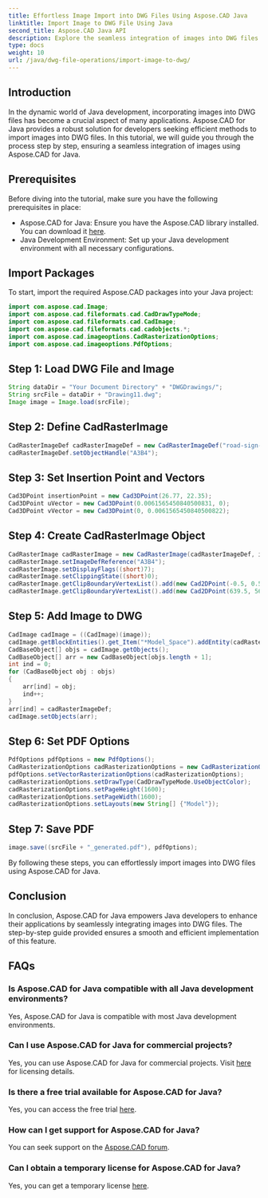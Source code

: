 ```yaml
---
title: Effortless Image Import into DWG Files Using Aspose.CAD Java
linktitle: Import Image to DWG File Using Java
second_title: Aspose.CAD Java API
description: Explore the seamless integration of images into DWG files using Aspose.CAD for Java. Follow our step-by-step guide for efficient development.
type: docs
weight: 10
url: /java/dwg-file-operations/import-image-to-dwg/
---
```

## Introduction
In the dynamic world of Java development, incorporating images into DWG files has become a crucial aspect of many applications. Aspose.CAD for Java provides a robust solution for developers seeking efficient methods to import images into DWG files. In this tutorial, we will guide you through the process step by step, ensuring a seamless integration of images using Aspose.CAD for Java.
## Prerequisites
Before diving into the tutorial, make sure you have the following prerequisites in place:
- Aspose.CAD for Java: Ensure you have the Aspose.CAD library installed. You can download it [here](https://releases.aspose.com/cad/java/).
- Java Development Environment: Set up your Java development environment with all necessary configurations.
## Import Packages
To start, import the required Aspose.CAD packages into your Java project:
```java
import com.aspose.cad.Image;
import com.aspose.cad.fileformats.cad.CadDrawTypeMode;
import com.aspose.cad.fileformats.cad.CadImage;
import com.aspose.cad.fileformats.cad.cadobjects.*;
import com.aspose.cad.imageoptions.CadRasterizationOptions;
import com.aspose.cad.imageoptions.PdfOptions;
```
## Step 1: Load DWG File and Image
```java
String dataDir = "Your Document Directory" + "DWGDrawings/";
String srcFile = dataDir + "Drawing11.dwg";
Image image = Image.load(srcFile);
```
## Step 2: Define CadRasterImage
```java
CadRasterImageDef cadRasterImageDef = new CadRasterImageDef("road-sign-custom.png", 640, 562);
cadRasterImageDef.setObjectHandle("A3B4");
```
## Step 3: Set Insertion Point and Vectors
```java
Cad3DPoint insertionPoint = new Cad3DPoint(26.77, 22.35);
Cad3DPoint uVector = new Cad3DPoint(0.0061565450840500831, 0);
Cad3DPoint vVector = new Cad3DPoint(0, 0.0061565450840500822);
```
## Step 4: Create CadRasterImage Object
```java
CadRasterImage cadRasterImage = new CadRasterImage(cadRasterImageDef, insertionPoint, uVector, vVector);
cadRasterImage.setImageDefReference("A3B4");
cadRasterImage.setDisplayFlags((short)7);
cadRasterImage.setClippingState((short)0);
cadRasterImage.getClipBoundaryVertexList().add(new Cad2DPoint(-0.5, 0.5));
cadRasterImage.getClipBoundaryVertexList().add(new Cad2DPoint(639.5, 561.5));
```
## Step 5: Add Image to DWG
```java
CadImage cadImage = ((CadImage)(image));
cadImage.getBlockEntities().get_Item("*Model_Space").addEntity(cadRasterImage);
CadBaseObject[] objs = cadImage.getObjects();
CadBaseObject[] arr = new CadBaseObject[objs.length + 1];
int ind = 0;
for (CadBaseObject obj : objs)
{
    arr[ind] = obj;
    ind++;
}
arr[ind] = cadRasterImageDef;
cadImage.setObjects(arr);
```
## Step 6: Set PDF Options
```java
PdfOptions pdfOptions = new PdfOptions();
CadRasterizationOptions cadRasterizationOptions = new CadRasterizationOptions();
pdfOptions.setVectorRasterizationOptions(cadRasterizationOptions);
cadRasterizationOptions.setDrawType(CadDrawTypeMode.UseObjectColor);
cadRasterizationOptions.setPageHeight(1600);
cadRasterizationOptions.setPageWidth(1600);
cadRasterizationOptions.setLayouts(new String[] {"Model"});
```
## Step 7: Save PDF
```java
image.save((srcFile + "_generated.pdf"), pdfOptions);
```
By following these steps, you can effortlessly import images into DWG files using Aspose.CAD for Java.
## Conclusion
In conclusion, Aspose.CAD for Java empowers Java developers to enhance their applications by seamlessly integrating images into DWG files. The step-by-step guide provided ensures a smooth and efficient implementation of this feature.
## FAQs
### Is Aspose.CAD for Java compatible with all Java development environments?
Yes, Aspose.CAD for Java is compatible with most Java development environments.
### Can I use Aspose.CAD for Java for commercial projects?
Yes, you can use Aspose.CAD for Java for commercial projects. Visit [here](https://purchase.aspose.com/buy) for licensing details.
### Is there a free trial available for Aspose.CAD for Java?
Yes, you can access the free trial [here](https://releases.aspose.com/).
### How can I get support for Aspose.CAD for Java?
You can seek support on the [Aspose.CAD forum](https://forum.aspose.com/c/cad/19).
### Can I obtain a temporary license for Aspose.CAD for Java?
Yes, you can get a temporary license [here](https://purchase.aspose.com/temporary-license/).
